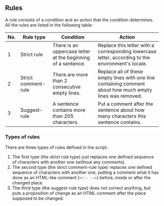 ## Rules

A rule consists of a condition and an action that the condition determines. All the rules are listed in the following table:

|No.|Rule type|Condition|Action|
|-|-|-|-|
|1|Strict rule|There is an uppercase letter at the beginning of a sentence.|Replace this letter with a corresponding lowercase letter, according to the environment's locale.|
|2|Strict comment-rule|There are more than 2 consecutive empty lines.|Replace all of these empty lines with one line containing comment about how much empty lines was removed.|
|3|Suggest-rule|A sentence contains more than 205 characters.|Put a comment after the sentence about how many characters this sentence contains.|

### Types of rules

There are three types of rules defined in the script:
1. The first type (the strict rule type) just replaces one defined sequence of characters with another one (without any comments).
2. The second type (the strict comment-rule type) replaces one defined sequence of characters with another one, putting a comment what it has done as an HTML-like comment (`<!-- -->`) before, inside or after the changed place.
3. The third type (the suggest-rule type) does not correct anything, but puts a proposition of change as an HTML comment after the place supposed to be changed.
